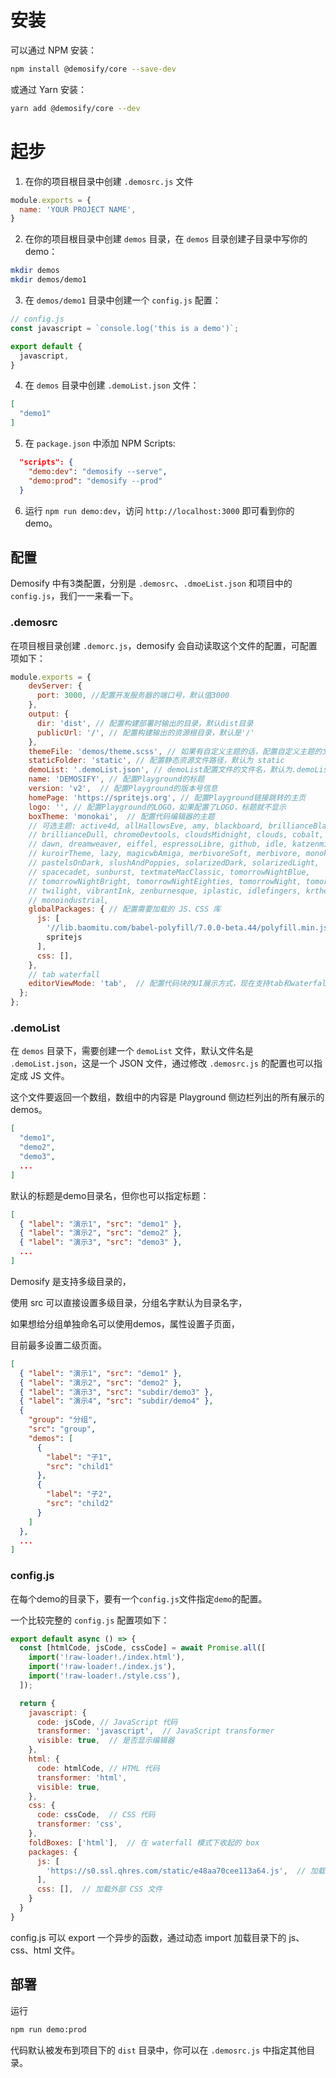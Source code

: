 # 安装

可以通过 NPM 安装：

```bash
npm install @demosify/core --save-dev
```

或通过 Yarn 安装：

```bash
yarn add @demosify/core --dev
```

# 起步

1. 在你的项目根目录中创建 `.demosrc.js` 文件

```js
module.exports = {
  name: 'YOUR PROJECT NAME',
}
```

2. 在你的项目根目录中创建 `demos` 目录，在 `demos` 目录创建子目录中写你的demo：

```bash
mkdir demos
mkdir demos/demo1
```

3. 在 `demos/demo1` 目录中创建一个 `config.js` 配置：

```js
// config.js
const javascript = `console.log('this is a demo')`;

export default {
  javascript,
}
```

4. 在 `demos` 目录中创建 `.demoList.json` 文件：

```json
[
  "demo1"
]
```

5. 在 `package.json` 中添加 NPM Scripts:

```json
  "scripts": {
    "demo:dev": "demosify --serve",
    "demo:prod": "demosify --prod"
  }
```

6. 运行 `npm run demo:dev`，访问 `http://localhost:3000` 即可看到你的 demo。

## 配置

Demosify 中有3类配置，分别是 `.demosrc`、`.dmoeList.json` 和项目中的 `config.js`，我们一一来看一下。

### .demosrc

在项目根目录创建 `.demorc.js`，demosify 会自动读取这个文件的配置，可配置项如下：

```js
module.exports = {
    devServer: {
      port: 3000, //配置开发服务器的端口号，默认值3000
    },
    output: {
      dir: 'dist', // 配置构建部署时输出的目录，默认dist目录
      publicUrl: '/', // 配置构建输出的资源根目录，默认是'/'
    },
    themeFile: 'demos/theme.scss', // 如果有自定义主题的话，配置自定义主题的文件名，支持SASS
    staticFolder: 'static', // 配置静态资源文件路径，默认为 static
    demoList: '.demoList.json', // demoList配置文件的文件名，默认为.demoList.json
    name: 'DEMOSIFY', // 配置Playground的标题 
    version: 'v2',  // 配置Playground的版本号信息
    homePage: 'https://spritejs.org', // 配置Playground链接跳转的主页
    logo: '', // 配置Playground的LOGO，如果配置了LOGO，标题就不显示
    boxTheme: 'monokai',  // 配置代码编辑器的主题
    // 可选主题: active4d, allHallowsEve, amy, blackboard, brillianceBlack,
    // brillianceDull, chromeDevtools, cloudsMidnight, clouds, cobalt,
    // dawn, dreamweaver, eiffel, espressoLibre, github, idle, katzenmilch,
    // kuroirTheme, lazy, magicwbAmiga, merbivoreSoft, merbivore, monokai,
    // pastelsOnDark, slushAndPoppies, solarizedDark, solarizedLight,
    // spacecadet, sunburst, textmateMacClassic, tomorrowNightBlue,
    // tomorrowNightBright, tomorrowNightEighties, tomorrowNight, tomorrow,
    // twilight, vibrantInk, zenburnesque, iplastic, idlefingers, krtheme,
    // monoindustrial,
    globalPackages: { // 配置需要加载的 JS、CSS 库
      js: [ 
        '//lib.baomitu.com/babel-polyfill/7.0.0-beta.44/polyfill.min.js', 
        spritejs
      ],
      css: [],
    },
    // tab waterfall
    editorViewMode: 'tab',  // 配置代码块的UI展示方式，现在支持tab和waterfall两种展示方式
  };
};
```

### .demoList

在 `demos` 目录下，需要创建一个 `demoList` 文件，默认文件名是 `.demoList.json`，这是一个 JSON 文件，通过修改 `.demosrc.js` 的配置也可以指定成 JS 文件。

这个文件要返回一个数组，数组中的内容是 Playground 侧边栏列出的所有展示的 demos。

```json
[
  "demo1",
  "demo2",
  "demo3",
  ...
]
```

默认的标题是demo目录名，但你也可以指定标题：

```json
[
  { "label": "演示1", "src": "demo1" },
  { "label": "演示2", "src": "demo2" },
  { "label": "演示3", "src": "demo3" },
  ...
]
```

Demosify 是支持多级目录的，

使用 src 可以直接设置多级目录，分组名字默认为目录名字，

如果想给分组单独命名可以使用demos，属性设置子页面，

目前最多设置二级页面。

```json
[
  { "label": "演示1", "src": "demo1" },
  { "label": "演示2", "src": "demo2" },
  { "label": "演示3", "src": "subdir/demo3" },
  { "label": "演示4", "src": "subdir/demo4" },
  { 
    "group": "分组",
    "src": "group",
    "demos": [
      {
        "label": "子1",
        "src": "child1"
      },
      {
        "label": "子2",
        "src": "child2"
      }
    ]
  },
  ...  
]
```

### config.js

在每个demo的目录下，要有一个`config.js`文件指定`demo`的配置。

一个比较完整的 `config.js` 配置项如下：

```js
export default async () => {
  const [htmlCode, jsCode, cssCode] = await Promise.all([
    import('!raw-loader!./index.html'),
    import('!raw-loader!./index.js'),
    import('!raw-loader!./style.css'),
  ]);

  return {
    javascript: {
      code: jsCode, // JavaScript 代码
      transformer: 'javascript',  // JavaScript transformer
      visible: true,  // 是否显示编辑器
    },
    html: {
      code: htmlCode, // HTML 代码
      transformer: 'html',
      visible: true,
    },
    css: {
      code: cssCode,  // CSS 代码
      transformer: 'css',
    },
    foldBoxes: ['html'],  // 在 waterfall 模式下收起的 box
    packages: {
      js: [
        'https://s0.ssl.qhres.com/static/e48aa70cee113a64.js',  // 加载外部 js 文件
      ],
      css: [],  // 加载外部 CSS 文件
    }
  }
}
```

config.js 可以 export 一个异步的函数，通过动态 import 加载目录下的 js、css、html 文件。

## 部署

运行 

```bash
npm run demo:prod
```

代码默认被发布到项目下的 `dist` 目录中，你可以在 `.demosrc.js` 中指定其他目录。
